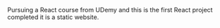 Pursuing a React course from UDemy and this is the first React project completed it is a  static website.
